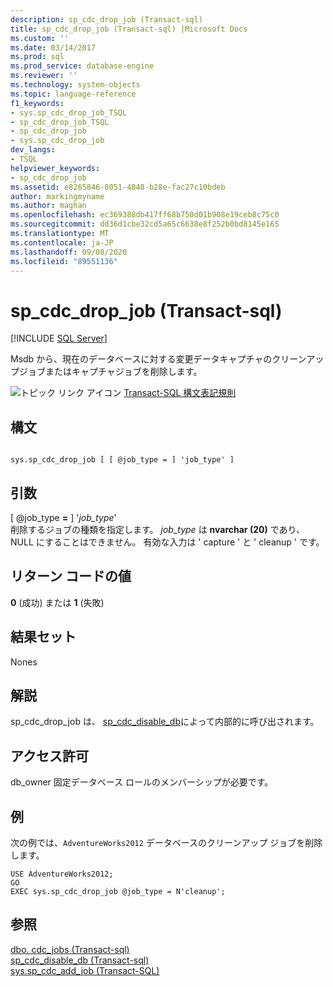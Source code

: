 ```yaml
---
description: sp_cdc_drop_job (Transact-sql)
title: sp_cdc_drop_job (Transact-sql) |Microsoft Docs
ms.custom: ''
ms.date: 03/14/2017
ms.prod: sql
ms.prod_service: database-engine
ms.reviewer: ''
ms.technology: system-objects
ms.topic: language-reference
f1_keywords:
- sys.sp_cdc_drop_job_TSQL
- sp_cdc_drop_job_TSQL
- sp_cdc_drop_job
- sys.sp_cdc_drop_job
dev_langs:
- TSQL
helpviewer_keywords:
- sp_cdc_drop_job
ms.assetid: e8265846-8051-4848-b28e-fac27c10bdeb
author: markingmyname
ms.author: maghan
ms.openlocfilehash: ec369388db417ff68b750d01b908e19ceb8c75c0
ms.sourcegitcommit: dd36d1cbe32cd5a65c6638e8f252b0bd8145e165
ms.translationtype: MT
ms.contentlocale: ja-JP
ms.lasthandoff: 09/08/2020
ms.locfileid: "89551136"
---
```

# <a name="syssp_cdc_drop_job-transact-sql"></a>sp_cdc_drop_job (Transact-sql)
[!INCLUDE [SQL Server](../../includes/applies-to-version/sqlserver.md)]

  Msdb から、現在のデータベースに対する変更データキャプチャのクリーンアップジョブまたはキャプチャジョブを削除します。  
  
 ![トピック リンク アイコン](../../database-engine/configure-windows/media/topic-link.gif "トピック リンク アイコン") [Transact-SQL 構文表記規則](../../t-sql/language-elements/transact-sql-syntax-conventions-transact-sql.md)  
  
## <a name="syntax"></a>構文  
  
```  
  
sys.sp_cdc_drop_job [ [ @job_type = ] 'job_type' ]  
```  
  
## <a name="arguments"></a>引数  
 [ @job_type **=** ] '*job_type*'  
 削除するジョブの種類を指定します。 *job_type* は **nvarchar (20)** であり、NULL にすることはできません。 有効な入力は ' capture ' と ' cleanup ' です。  
  
## <a name="return-code-values"></a>リターン コードの値  
 **0** (成功) または **1** (失敗)  
  
## <a name="result-sets"></a>結果セット  
 Nones  
  
## <a name="remarks"></a>解説  
 sp_cdc_drop_job は、 [sp_cdc_disable_db](../../relational-databases/system-stored-procedures/sys-sp-cdc-disable-db-transact-sql.md)によって内部的に呼び出されます。  
  
## <a name="permissions"></a>アクセス許可  
 db_owner 固定データベース ロールのメンバーシップが必要です。  
  
## <a name="examples"></a>例  
 次の例では、`AdventureWorks2012` データベースのクリーンアップ ジョブを削除します。  
  
```  
USE AdventureWorks2012;  
GO  
EXEC sys.sp_cdc_drop_job @job_type = N'cleanup';  
```  
  
## <a name="see-also"></a>参照  
 [dbo. cdc_jobs &#40;Transact-sql&#41;](../../relational-databases/system-tables/dbo-cdc-jobs-transact-sql.md)   
 [sp_cdc_disable_db &#40;Transact-sql&#41;](../../relational-databases/system-stored-procedures/sys-sp-cdc-disable-db-transact-sql.md)   
 [sys.sp_cdc_add_job &#40;Transact-SQL&#41;](../../relational-databases/system-stored-procedures/sys-sp-cdc-add-job-transact-sql.md)  
  
  
